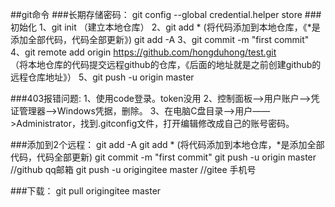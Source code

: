 ##git命令
###长期存储密码：
git config --global credential.helper store
###初始化
1、git init      （建立本地仓库）
2、git add  *  (将代码添加到本地仓库，《*是添加全部代码，代码全部更新》)
git add -A 
3、git commit -m "first commit"
4、git remote add origin https://github.com/hongduhong/test.git  
（将本地仓库的代码提交远程github的仓库，《后面的地址就是之前创建github的远程仓库地址》）
5、git push -u origin master  

###403报错问题:
1、使用code登录。token没用
2、控制面板——>用户账户——>凭证管理器——>Windows凭据，删除。
3、在电脑C盘目录——>用户——>Administrator，找到.gitconfig文件，打开编辑修改成自己的账号密码。

###添加到2个远程：
git add -A 
git add  *  (将代码添加到本地仓库，*是添加全部代码，代码全部更新)
git commit -m "first commit"
git push -u origin master  //github qq邮箱
git push -u origingitee master  //gitee 手机号

###下载：
git pull origingitee master